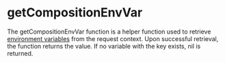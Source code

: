 # getCompositionEnvVar
The getCompositionEnvVar function is a helper function used to retrieve [environment variables](https://docs.crossplane.io/latest/composition/environment-configs) from the request context. Upon successful retrieval, the function returns the value. If no variable with the key exists, nil is returned.
